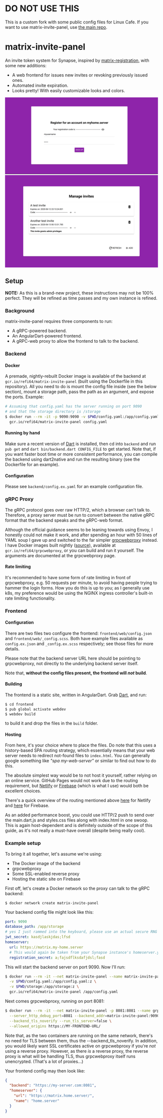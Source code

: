 # DO NOT USE THIS

This is a custom fork with some public config files for Linux Cafe. If you want to use
matrix-invite-panel, use [the main repo](https://github.com/refi64/matrix-invite-panel).

# matrix-invite-panel

An invite token system for Synapse, inspired by
[matrix-registration](https://github.com/zeratax/matrix-registration), with some new additions:

- A web frontend for issues new invites or revoking previously issued ones.
- Automated invite expiration.
- Looks pretty! With easily customizable looks and colors.

![Registration page](images/register.png)
![Invites page](images/invites.png)

## Setup

**NOTE:** As this is a brand-new project, these instructions may not be 100% perfect. They will
be refined as time passes and my own instance is refined.

### Background

matrix-invite-panel requires three components to run:

-  A gRPC-powered backend.
-  An AngularDart-powered frontend.
-  A gRPC-web proxy to allow the frontend to talk to the backend.

### Backend

#### Docker

A premade, nightly-rebuilt Docker image is available of the backend at
`gcr.io/refi64/matrix-invite-panel` (built using the Dockerfile in this repository).
All you need to do is mount the config file inside (see the below section), mount a
storage path, pass the path as an argument, and expose the ports. Example:

```bash
# Assuming that config.yaml has the server running on port 9090
# and that the storage directory is /storage
$ docker run --rm -it -p 9090:9090 -v $PWD/config.yaml:/app/config.yaml -v $PWD/storage:/storage \
  gcr.io/refi64/matrix-invite-panel config.yaml
```

#### Running by hand

Make sure a recent version of [Dart](https://dart.dev/) is installed, then cd into
`backend` and run `pub get` and `dart bin/backend.dart CONFIG_FILE` to get started.
Note that, if you want faster boot time or more consistent performance, you can compile
the backend using dart2native and run the resulting binary (see the Dockerfile for an
example).

#### Configuration

Please see `backend/config.ex.yaml` for an example configuration file.

### gRPC Proxy

The gRPC protocol goes over raw HTTP/2, which a browser can't talk to. Therefore, a
proxy server must be run to convert between the native gRPC format that the backend
speaks and the gRPC-web format.

Although the official guidance seems to be leaning towards using Envoy, I honestly
could not make it work, and after spending an hour with 50 lines of YAML soup I gave
up and switched to the far simpler
[grpcwebproxy](https://github.com/improbable-eng/grpc-web/tree/master/go/grpcwebproxy)
instead. I have Docker images built nightly
([source](https://bk.refi64.com/cloud/containers/grpcwebproxy/?PAGE=dir)), available
at `gcr.io/refi64/grpcwebproxy`, or you can build and run it yourself. The arguments
are documented at the grpcwebproxy page.

#### Rate limiting

It's recommended to have some form of rate limiting in front of grpcwebproxy, e.g.
50 requests per minute, to avoid having people trying to hammer the login forms.
How you do this is up to you; as I generally use k8s, my preference would be using
the NGINX ingress controller's built-in rate limiting functionality.

### Frontend

#### Configuration

There are two files two configure the frontend: `frontend/web/config.json`
and `frontend/web/_config.scss`. Both have example files available as
`config.ex.json` and `_config.ex.scss` respectively; see those files for more details.

Please note that the backend server URL here should be pointing to grpcwebproxy, not
directly to the underlying backend server itself.

Note that, **without the config files present, the frontend will *not* build**.

#### Building

The frontend is a static site, written in AngularDart. Grab [Dart](https://dart.dev), and
run:

```
$ cd frontend
$ pub global activate webdev
$ webdev build
```

to build it and drop the files in the `build` folder.

#### Hosting

From here, it's your choice where to place the files. Do note that this uses a history-based
SPA routing strategy, which essentially means that your web server needs to redirect not-found
files to `index.html`. You can generally google something like *"spa my-web-server"* or similar
to find out how to do this.

The absolute simplest way would be to not host it yourself, rather relying on an online service.
GitHub Pages would not work due to the routing requirement, but [Netlify](https://www.netlify.com/)
or [Firebase](https://firebase.google.com/) (which is what I use) would both be excellent choices.

There's a quick overview of the routing mentioned above
[here](https://www.netlify.com/blog/2020/04/07/creating-better-more-predictable-redirect-rules-for-spas/)
for Netlify and [here](https://firebase.google.com/docs/hosting/full-config#rewrites) for Firebase.

As an added performance boost, you could use HTTP/2 push to send over the main.dart.js and styles.css
files along with index.html in one swoop. This is again host-dependent and is definitely outside of
the scope of this guide, as it's not really a must-have overall (despite being really cool).

### Example setup

To bring it all together, let's assume we're using:

- The Docker image of the backend
- grpcwebproxy
- Some SSL-enabled reverse proxy
- Hosting the static site on Firebase

First off, let's create a Docker network so the proxy can talk to the gRPC backend:

```
$ docker network create matrix-invite-panel
```

Your backend config file might look like this:

```yaml
port: 9090
database_path: /app/storage
# yes I just rammed into the keyboard, please use an actual secure RNG for this secret!
jwt_secret: kasdjlaskjdas;lfsd
homeserver:
  url: https://matrix.my-home.server
  # This would again be taken from your Synapse instance's homeserver.yaml file
  registration_secret: a;fajsdflksdafjdsl;fasd
```

This will start the backend server on port 9090. Now I'll run:

```bash
$ docker run --rm -it --net matrix-invite-panel --name matrix-invite-panel \
  -v $PWD/config.yaml:/app/config.yaml:z \
  -v $PWD/storage:/app/storage:z \
  gcr.io/refi64/matrix-invite-panel /app/config.yaml
```

Next comes grpcwebproxy, running on port 8081:

```bash
$ docker run --rm -it --net matrix-invite-panel -p 8081:8081 --name grpcwebproxy \
  --server_http_debug_port=8081 --backend_addr=matrix-invite-panel:9090 \
  --backend_tls_noverify --run_tls_server=false \
  --allowed_origins https://MY-FRONTEND-URL/
```

Note that, as the two containers are running on the same network, there's no need for
TLS between them, thus the --backend_tls_noverify. In addition, you would likely want
SSL certificates active on grpcwebproxy if you're *not* using a reverse proxy. However,
as there *is* a reverse proxy, the reverse proxy is what will be handling TLS, thus
grpcwebproxy itself runs unencrypted. (That's a lot of proxies...)

Your frontend config may then look like:

```json
{
  "backend": "https://my-server.com:8081",
  "homeserver": {
    "url": "https://matrix.home.server/",
    "name": "home.server"
  }
}
```
